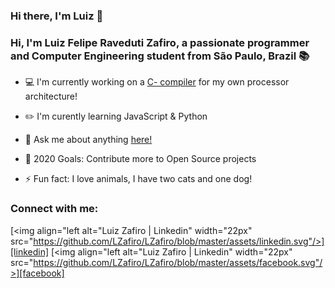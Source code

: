 ### Hi there, I'm Luiz 👋

### Hi, I'm Luiz Felipe Raveduti Zafiro, a passionate programmer and Computer Engineering student from São Paulo, Brazil 📚

- 💻 I'm currently working on a [C- compiler][compiler_proj] for my own processor architecture!

- ✏️ I'm curently learning JavaScript & Python

- 💬 Ask me about anything [here!][ask]

- 📆 2020 Goals: Contribute more to Open Source projects

- ⚡ Fun fact: I love animals, I have two cats and one dog! 

### Connect with me:

[<img align="left alt="Luiz Zafiro | Linkedin" width="22px" src="https://github.com/LZafiro/LZafiro/blob/master/assets/linkedin.svg"/>][linkedin]
[<img align="left alt="Luiz Zafiro | Linkedin" width="22px" src="https://github.com/LZafiro/LZafiro/blob/master/assets/facebook.svg"/>][facebook]

[compiler_proj]: https://github.com/LZafiro/ECOMP---UNIFESP/tree/master/ECOMP%20-%20Full%20Computer%20Dev.%20Laboratories/C-%20Compiler%20(ZAFx32)
[ask]: https://github.com/LZafiro/LZafiro/issues
[linkedin]: https://www.linkedin.com/in/luiz-felipe-raveduti-zafiro-3b566a139/
[facebook]: https://www.facebook.com/LuizFelipeZafiro/